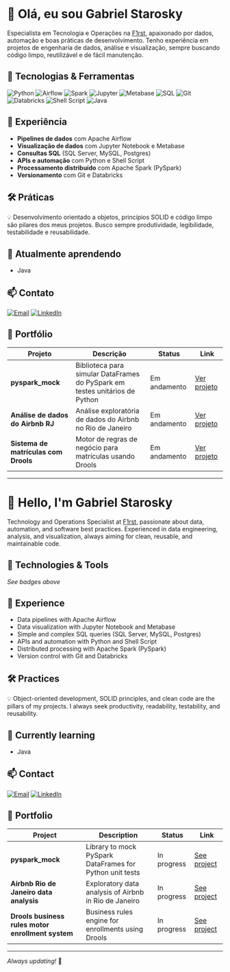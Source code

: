 # 👋 Olá, eu sou Gabriel Starosky

Especialista em Tecnologia e Operações na [F1rst](https://www.f1rst.com.br/), apaixonado por dados, automação e boas práticas de desenvolvimento. Tenho experiência em projetos de engenharia de dados, análise e visualização, sempre buscando código limpo, reutilizável e de fácil manutenção.

## 🚀 Tecnologias & Ferramentas

![Python](https://img.shields.io/badge/Python-3776AB?style=flat&logo=python&logoColor=white)
![Airflow](https://img.shields.io/badge/Apache%20Airflow-017CEE?style=flat&logo=apache-airflow&logoColor=white)
![Spark](https://img.shields.io/badge/Apache%20Spark-E25A1C?style=flat&logo=apachespark&logoColor=white)
![Jupyter](https://img.shields.io/badge/Jupyter-F37626?style=flat&logo=jupyter&logoColor=white)
![Metabase](https://img.shields.io/badge/Metabase-509EE3?style=flat)
![SQL](https://img.shields.io/badge/SQL-4479A1?style=flat&logo=postgresql&logoColor=white)
![Git](https://img.shields.io/badge/Git-F05032?style=flat&logo=git&logoColor=white)
![Databricks](https://img.shields.io/badge/Databricks-FF3621?style=flat&logo=databricks&logoColor=white)
![Shell Script](https://img.shields.io/badge/Shell-121011?style=flat&logo=gnu-bash&logoColor=white)
![Java](https://img.shields.io/badge/Java-ED8B00?style=flat&logo=java&logoColor=white)

## 💼 Experiência

- **Pipelines de dados** com Apache Airflow
- **Visualização de dados** com Jupyter Notebook e Metabase
- **Consultas SQL** (SQL Server, MySQL, Postgres)
- **APIs e automação** com Python e Shell Script
- **Processamento distribuído** com Apache Spark (PySpark)
- **Versionamento** com Git e Databricks

## 🛠️ Práticas

💡 Desenvolvimento orientado a objetos, princípios SOLID e código limpo são pilares dos meus projetos. Busco sempre produtividade, legibilidade, testabilidade e reusabilidade.

## 🌱 Atualmente aprendendo

- Java

## 📫 Contato

[![Email](https://img.shields.io/badge/E--mail-gabrielstarosky@gmail.com-red?style=flat&logo=gmail)](mailto:gabrielstarosky@gmail.com)
[![LinkedIn](https://img.shields.io/badge/LinkedIn-blue?style=flat&logo=linkedin)](https://www.linkedin.com/in/gabriel-hartleben-starosky-73aa7611b/)

## 📂 Portfólio

| Projeto | Descrição | Status | Link |
|---------|-----------|--------|------|
| **pyspark_mock** | Biblioteca para simular DataFrames do PySpark em testes unitários de Python | Em andamento | [Ver projeto](https://github.com/gabrielstarosky/pyspark_mock) |
| **Análise de dados do Airbnb RJ** | Análise exploratória de dados do Airbnb no Rio de Janeiro | Em andamento | [Ver projeto](https://bit.ly/2UYmwjt) |
| **Sistema de matrículas com Drools** | Motor de regras de negócio para matrículas usando Drools | Em andamento | [Ver projeto](http://bit.ly/4lGqh4t) |


---

# 👋 Hello, I'm Gabriel Starosky

Technology and Operations Specialist at [F1rst](https://www.f1rst.com.br/), passionate about data, automation, and software best practices. Experienced in data engineering, analysis, and visualization, always aiming for clean, reusable, and maintainable code.

## 🚀 Technologies & Tools

*See badges above*

## 💼 Experience

- Data pipelines with Apache Airflow
- Data visualization with Jupyter Notebook and Metabase
- Simple and complex SQL queries (SQL Server, MySQL, Postgres)
- APIs and automation with Python and Shell Script
- Distributed processing with Apache Spark (PySpark)
- Version control with Git and Databricks

## 🛠️ Practices

💡 Object-oriented development, SOLID principles, and clean code are the pillars of my projects. I always seek productivity, readability, testability, and reusability.

## 🌱 Currently learning

- Java

## 📫 Contact

[![Email](https://img.shields.io/badge/E--mail-gabrielstarosky@gmail.com-red?style=flat&logo=gmail)](mailto:gabrielstarosky@gmail.com)
[![LinkedIn](https://img.shields.io/badge/LinkedIn-blue?style=flat&logo=linkedin)](https://www.linkedin.com/in/gabriel-hartleben-starosky-73aa7611b/)

## 📂 Portfolio

| Project | Description | Status | Link |
|---------|-------------|--------|------|
| **pyspark_mock** | Library to mock PySpark DataFrames for Python unit tests | In progress | [See project](https://github.com/gabrielstarosky/pyspark_mock) |
| **Airbnb Rio de Janeiro data analysis** | Exploratory data analysis of Airbnb in Rio de Janeiro | In progress | [See project](https://bit.ly/2UYmwjt) |
| **Drools business rules motor enrollment system** | Business rules engine for enrollments using Drools | In progress | [See project](http://bit.ly/4lGqh4t) |

---

_Always updating!_ 🚧

<!--
**gabrielstarosky/gabrielstarosky** is a ✨ _special_ ✨ repository because its `README.md` (this file) appears on your GitHub profile.

Here are some ideas to get you started:

- 🔭 I’m currently working on ...
- 🌱 I’m currently learning ...
- 👯 I’m looking to collaborate on ...
- 🤔 I’m looking for help with ...
- 💬 Ask me about ...
- 📫 How to reach me: ...
- 😄 Pronouns: ...
- ⚡ Fun fact: ...
-->


